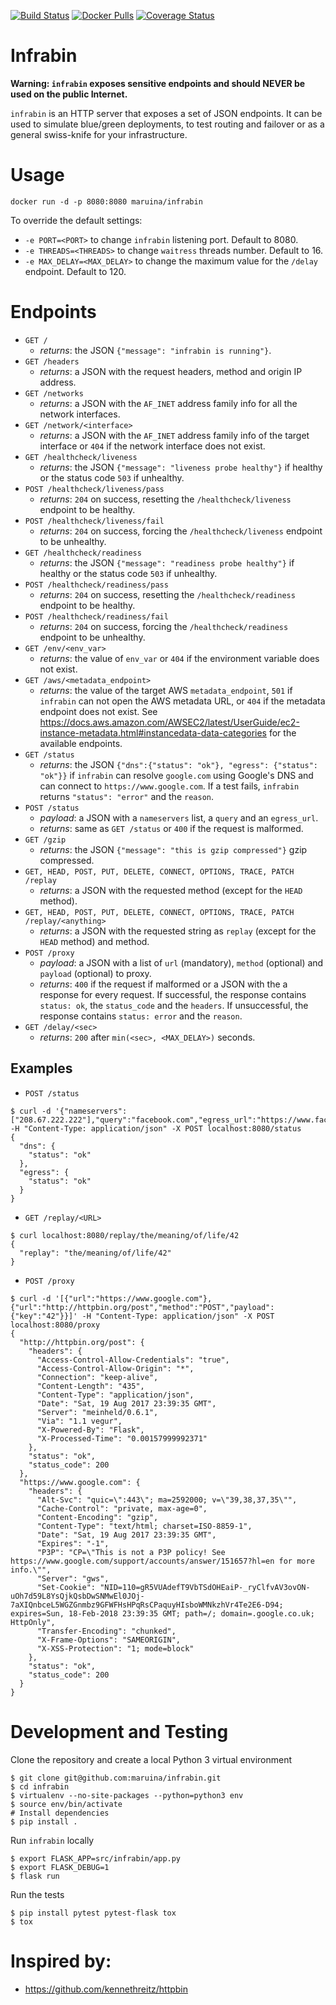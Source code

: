 [![Build Status](https://travis-ci.org/maruina/infrabin.svg?branch=master)](https://travis-ci.org/maruina/infrabin)
[![Docker Pulls](https://img.shields.io/docker/pulls/maruina/infrabin.svg)](https://hub.docker.com/r/maruina/infrabin/)
[![Coverage Status](https://coveralls.io/repos/github/maruina/infrabin/badge.svg?branch=master)](https://coveralls.io/github/maruina/infrabin?branch=master)
# Infrabin
**Warning: `infrabin` exposes sensitive endpoints and should NEVER be used on the public Internet.**

`infrabin` is an HTTP server that exposes a set of JSON endpoints. It can be used to simulate blue/green deployments, to test routing and failover or as a general swiss-knife for your infrastructure.

# Usage
```
docker run -d -p 8080:8080 maruina/infrabin
```
To override the default settings:
* `-e PORT=<PORT>` to change `infrabin` listening port. Default to 8080.
* `-e THREADS=<THREADS>` to change `waitress` threads number. Default to 16.
* `-e MAX_DELAY=<MAX_DELAY>` to change the maximum value for the `/delay` endpoint. Default to 120.

# Endpoints
* `GET /`
    * _returns_: the JSON `{"message": "infrabin is running"}`.
* `GET /headers`
    * _returns_: a JSON with the request headers, method and origin IP address.
* `GET /networks`
    * _returns_: a JSON with the `AF_INET` address family info for all the network interfaces.
* `GET /network/<interface>`
    * _returns_: a JSON with the `AF_INET` address family info of the target interface or `404` if the network interface does not exist.
* `GET /healthcheck/liveness`
    * _returns_: the JSON `{"message": "liveness probe healthy"}` if healthy or the status code `503` if unhealthy.
* `POST /healthcheck/liveness/pass`
    * _returns_: `204` on success, resetting the `/healthcheck/liveness` endpoint to be healthy.
* `POST /healthcheck/liveness/fail`
    * _returns_: `204` on success, forcing the `/healthcheck/liveness` endpoint to be unhealthy.
* `GET /healthcheck/readiness`
    * _returns_: the JSON `{"message": "readiness probe healthy"}` if healthy or the status code `503` if unhealthy.
* `POST /healthcheck/readiness/pass`
    * _returns_: `204` on success, resetting the `/healthcheck/readiness` endpoint to be healthy.
* `POST /healthcheck/readiness/fail`
    * _returns_: `204` on success, forcing the `/healthcheck/readiness` endpoint to be unhealthy.
* `GET /env/<env_var>`
    * _returns_: the value of `env_var` or `404` if the environment variable does not exist.
* `GET /aws/<metadata_endpoint>`
    * _returns_: the value of the target AWS `metadata_endpoint`, `501` if `infrabin` can not open the AWS metadata URL, or `404` if the metadata endpoint does not exist. See https://docs.aws.amazon.com/AWSEC2/latest/UserGuide/ec2-instance-metadata.html#instancedata-data-categories for the available endpoints.
* `GET /status`
    * _returns_: the JSON `{"dns":{"status": "ok"}, "egress": {"status": "ok"}}` if `infrabin` can resolve `google.com` using Google's DNS and can connect to `https://www.google.com`. If a test fails, `infrabin` returns `"status": "error"` and the `reason`.
* `POST /status`
    * _payload_: a JSON with a `nameservers` list, a `query` and an `egress_url`.
    * _returns_: same as `GET /status` or `400` if the request is malformed.
* `GET /gzip`
    * _returns_: the JSON `{"message": "this is gzip compressed"}` gzip compressed.
* `GET, HEAD, POST, PUT, DELETE, CONNECT, OPTIONS, TRACE, PATCH /replay`
    * _returns_: a JSON with the requested method (except for the `HEAD` method).
* `GET, HEAD, POST, PUT, DELETE, CONNECT, OPTIONS, TRACE, PATCH /replay/<anything>`
    * _returns_: a JSON with the requested string as `replay` (except for the `HEAD` method) and method.
* `POST /proxy`
    * _payload_: a JSON with a list of `url` (mandatory), `method` (optional) and `payload` (optional) to proxy.
    * _returns_: `400` if the request if malformed or a JSON with the a response for every request. If successful, the response contains `status: ok`, the `status_code` and the `headers`. If unsuccessful, the response contains `status: error` and the `reason`.
* `GET /delay/<sec>`
    * _returns_: `200` after `min(<sec>, <MAX_DELAY>)` seconds.

## Examples
* `POST /status`
```
$ curl -d '{"nameservers":["208.67.222.222"],"query":"facebook.com","egress_url":"https://www.facebook.com"}' -H "Content-Type: application/json" -X POST localhost:8080/status
{
  "dns": {
    "status": "ok"
  },
  "egress": {
    "status": "ok"
  }
}
```
* `GET /replay/<URL>`
```
$ curl localhost:8080/replay/the/meaning/of/life/42
{
  "replay": "the/meaning/of/life/42"
}
```
* `POST /proxy`
```
$ curl -d '[{"url":"https://www.google.com"},{"url":"http://httpbin.org/post","method":"POST","payload":{"key":"42"}}]' -H "Content-Type: application/json" -X POST localhost:8080/proxy
{
  "http://httpbin.org/post": {
    "headers": {
      "Access-Control-Allow-Credentials": "true",
      "Access-Control-Allow-Origin": "*",
      "Connection": "keep-alive",
      "Content-Length": "435",
      "Content-Type": "application/json",
      "Date": "Sat, 19 Aug 2017 23:39:35 GMT",
      "Server": "meinheld/0.6.1",
      "Via": "1.1 vegur",
      "X-Powered-By": "Flask",
      "X-Processed-Time": "0.00157999992371"
    },
    "status": "ok",
    "status_code": 200
  },
  "https://www.google.com": {
    "headers": {
      "Alt-Svc": "quic=\":443\"; ma=2592000; v=\"39,38,37,35\"",
      "Cache-Control": "private, max-age=0",
      "Content-Encoding": "gzip",
      "Content-Type": "text/html; charset=ISO-8859-1",
      "Date": "Sat, 19 Aug 2017 23:39:35 GMT",
      "Expires": "-1",
      "P3P": "CP=\"This is not a P3P policy! See https://www.google.com/support/accounts/answer/151657?hl=en for more info.\"",
      "Server": "gws",
      "Set-Cookie": "NID=110=gR5VUAdefT9VbTSdOHEaiP-_ryClfvAV3ovON-uOh7d59L8YsQjkQsbDwSNMwEl0JOj-7aXIQnbceL5WGZGnmbz9GFWFHsHPqRsCPaquyHIsboWMNkzhVr4Te2E6-D94; expires=Sun, 18-Feb-2018 23:39:35 GMT; path=/; domain=.google.co.uk; HttpOnly",
      "Transfer-Encoding": "chunked",
      "X-Frame-Options": "SAMEORIGIN",
      "X-XSS-Protection": "1; mode=block"
    },
    "status": "ok",
    "status_code": 200
  }
}
```

# Development and Testing
Clone the repository and create a local Python 3 virtual environment
```
$ git clone git@github.com:maruina/infrabin.git
$ cd infrabin
$ virtualenv --no-site-packages --python=python3 env
$ source env/bin/activate
# Install dependencies
$ pip install .
```
Run `infrabin` locally
```
$ export FLASK_APP=src/infrabin/app.py
$ export FLASK_DEBUG=1
$ flask run
```
Run the tests
```
$ pip install pytest pytest-flask tox
$ tox
```

# Inspired by:
* https://github.com/kennethreitz/httpbin
